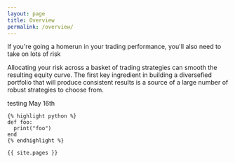 ```yaml
---
layout: page
title: Overview
permalink: /overview/
---
```


If you're going a homerun in your trading performance, you'll also need to take on lots of risk

Allocating your risk across a basket of trading strategies can smooth the resulting equity curve.  The first key ingredient in building a diversefied portfolio that will produce consistent results is a source of a large number of robust strategies to choose from.

testing May 16th

    {% highlight python %}
    def foo:
      print("foo")
    end
    {% endhighlight %}

    {{ site.pages }}
